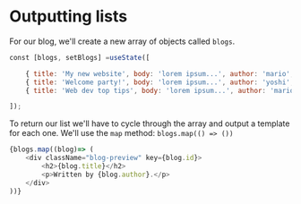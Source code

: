 # Outputting lists

For our blog, we'll create a new array of objects called `blogs`.

```javascript
const [blogs, setBlogs] =useState([

    { title: 'My new website', body: 'lorem ipsum...', author: 'mario', id: 1 },
    { title: 'Welcome party!', body: 'lorem ipsum...', author: 'yoshi', id: 2 },
    { title: 'Web dev top tips', body: 'lorem ipsum...', author: 'mario', id: 3 }

]);
```

To return our list we'll have to cycle through the array and output a template for each one. We'll use the `map` method: `blogs.map(() => ())`

```javascript
{blogs.map((blog)=> (
    <div className="blog-preview" key={blog.id}>
        <h2>{blog.title}</h2>
        <p>Written by {blog.author}.</p>
    </div>
))}
```